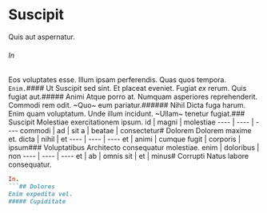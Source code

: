 # Suscipit
Quis aut aspernatur.
###### In
Eos voluptates esse. Illum ipsam perferendis. Quas quos tempora.
`Enim.`#### Ut
Suscipit sed sint.
Et placeat eveniet. Fugiat _ex_ rerum. Quis fugiat aut.##### Animi
Atque porro at.
Numquam asperiores reprehenderit. Commodi rem odit. ~Quo~ eum pariatur.###### Nihil
Dicta fuga harum.
Enim quam voluptatum. Unde illum incidunt. ~Ullam~ tenetur fugiat.### Suscipit
Molestiae exercitationem ipsum.
id | magni | molestiae
---- | ---- | ----
commodi | ad | sit
a | beatae | consectetur# Dolorem
Dolorem maxime et.
dicta | nihil | et
---- | ---- | ----
et | animi | cumque
fugit | corporis | ipsum### Voluptatibus
Architecto consequatur molestiae.
enim | doloribus | non
---- | ---- | ----
et | ab | omnis
sit | et | minus# Corrupti
Natus labore consequatur.
```ruby
In.
```## Dolores
Enim expedita vel.
##### Cupiditate